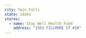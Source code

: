 ```yaml
---
city: Twin Falls
state: idaho
stores:
  - name: Stay Well Health Food
    address: "1563 FILLMORE ST #1B"
---
```

